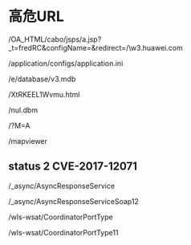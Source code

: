 # 高危URL

/OA_HTML/cabo/jsps/a.jsp?_t=fredRC&configName=&redirect=/\w3.huawei.com

/application/configs/application.ini

/e/database/v3.mdb

/XtRKEEL1Wvmu.html

/nul.dbm

/?M=A

/mapviewer

## status 2 CVE-2017-12071

/_async/AsyncResponseService

/_async/AsyncResponseServiceSoap12

/wls-wsat/CoordinatorPortType

/wls-wsat/CoordinatorPortType11

